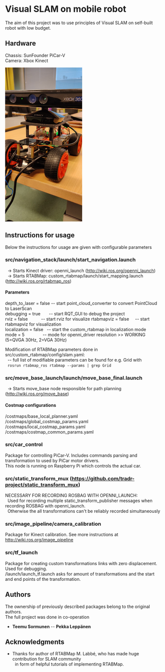 # Visual SLAM on mobile robot

The aim of this project was to use principles of Visual SLAM on self-built robot with low budget.

## Hardware

Chassis: SunFounder PiCar-V  
Camera: Xbox Kinect  
  
<img src="mobile_robot.jpeg" width="250" height="500" />

## Instructions for usage

Below the instructions for usage are given with configurable parameters  
  
### src/navigation_stack/launch/start_navigation.launch  
&nbsp;&nbsp;-> Starts Kinect driver: openni_launch (http://wiki.ros.org/openni_launch)  
&nbsp;&nbsp;-> Starts RTABMap: custom_rtabmap/launch/start_mapping.launch (http://wiki.ros.org/rtabmap_ros)  
  
  
#### Parameters
depth_to_laser = false&nbsp;-- start point_cloud_converter to convert PointCloud to LaserScan  
debugging = true&nbsp;&nbsp;&nbsp;&nbsp;&nbsp;&nbsp;&nbsp;-- start RQT_GUI to debug the project  
rviz = false&nbsp;&nbsp;&nbsp;&nbsp;&nbsp;&nbsp;&nbsp;&nbsp;&nbsp;&nbsp;&nbsp;-- start rviz for visualize 
rtabmapviz = false&nbsp;&nbsp;&nbsp;&nbsp;&nbsp;-- start rtabmapviz for visualization  
localization = false&nbsp;&nbsp;&nbsp;-- start the custom_rtabmap in localization mode  
mode = 5&nbsp;&nbsp;&nbsp;&nbsp;&nbsp;&nbsp;&nbsp;&nbsp;&nbsp;&nbsp;&nbsp;&nbsp;&nbsp;&nbsp;&nbsp;-- mode for openni_driver resolution >> WORKING (5=QVGA 30Hz, 2=VGA 30Hz)  
  
  
Modification of RTABMap parameters done in src/custom_rtabmap/config/slam.yaml:  
&nbsp;&nbsp;-- full list of modifiable parameters can be found for e.g. Grid with  
&nbsp;&nbsp;``` rosrun rtabmap_ros rtabmap --params | grep Grid ```  
  
  
### src/move_base_launch/launch/move_base_final.launch
&nbsp;&nbsp;-> Starts move_base node responsible for path planning (http://wiki.ros.org/move_base)  
 
#### Costmap configurations
/costmaps/base_local_planner.yaml
/costmaps/global_costmap_params.yaml
/costmaps/local_costmap_params.yaml
/costmaps/costmap_common_params.yaml
  
  
### src/car_control

Package for controlling PiCar-V. Includes commands parsing and transformation to used by PiCar motor drivers.  
This node is running on Raspberry Pi which controls the actual car.


### src/static_transform_mux (https://github.com/tradr-project/static_transform_mux)

NECESSARY FOR RECORDING ROSBAG WITH OPENNI_LAUNCH:  
&nbsp;&nbsp;Used for recording multiple static_transform_publisher messages when recording ROSBAG with openni_launch.  
&nbsp;&nbsp;Otherwise the all transformations can't be reliably recorded simultaneously


### src/image_pipeline/camera_calibration

Package for Kinect calibration. See more instructions at http://wiki.ros.org/image_pipeline
  
  
### src/tf_launch

Package for creating custom transformations links with zero displacement. Used for debugging.  
/launch/launch_tf.launch asks for amount of transformations and the start and end points of the transformation.  
  
  
## Authors

The ownership of previously described packages belong to the original authors.  
The full project was done in co-operation  
* **Teemu Sormunen** -- **Pekka Leppänen**


## Acknowledgments

* Thanks for author of RTABMap M. Labbé, who has made huge contribution for SLAM community   
&nbsp;&nbsp;in form of helpful tutorials of implementing RTABMap. 
